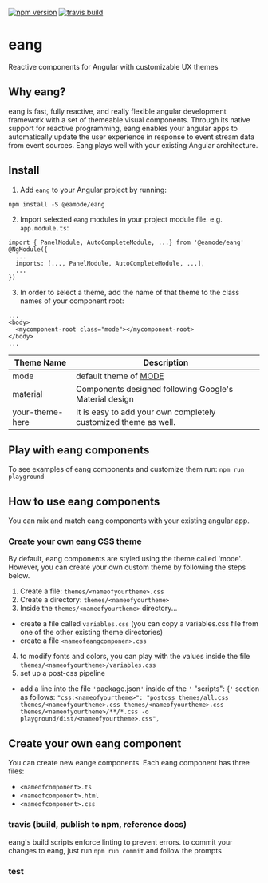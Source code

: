 [![npm version](https://img.shields.io/npm/v/@eamode/eang.svg)](https://www.npmjs.com/package/@eamode/eang) 
[![travis build](https://img.shields.io/travis/EAmode/eang.svg)](https://travis-ci.org/EAmode/eang)

# eang
Reactive components for Angular with customizable UX themes

## Why eang?
eang is fast, fully reactive, and really flexible angular development framework with a set of themeable visual components. Through its native support for reactive programming, eang enables your angular apps to automatically update the user experience in response to event stream data from event sources. Eang plays well with your existing Angular architecture.

## Install
1. Add `eang` to your Angular project by running:

```npm install -S @eamode/eang``` 

2. Import selected `eang` modules in your project module file. e.g. `app.module.ts`:

```
import { PanelModule, AutoCompleteModule, ...} from '@eamode/eang'
@NgModule({
  ...
  imports: [..., PanelModule, AutoCompleteModule, ...],
  ...
})
```

3. In order to select a theme, add the name of that theme to the class names of your component root:

```
...
<body>
  <mycomponent-root class="mode"></mycomponent-root>
</body>
...
```
| Theme Name | Description |
|------------|-------------|
| mode       | default theme of [MODE](https://www.eamode.com) |
| material   | Components designed following Google's Material design |
| your-theme-here | It is easy to add your own completely customized theme as well.|

## Play with eang components
To see examples of eang components and customize them run: `npm run playground` 

## How to use eang components
You can mix and match eang components with your existing angular app. 

### Create your own eang CSS theme
By default, eang components are styled using the theme called 'mode'. However, you can create your own custom theme by following the steps below.
1. Create a file: `themes/<nameofyourtheme>.css`
2. Create a directory: `themes/<nameofyourtheme>`
3. Inside the `themes/<nameofyourtheme>` directory...
  * create a file called `variables.css` (you can copy a variables.css file from one of the other existing theme directories)
  * create a file `<nameofeangcomponen>.css`
4. to modify fonts and colors, you can play with the values inside the file `themes/<nameofyourtheme>/variables.css`
5. set up a post-css pipeline
  * add a line into the file `'`package.json`'` inside of the `'` "scripts": {`'` section as follows: `"css:<nameofyourtheme>": "postcss themes/all.css themes/<nameofyourtheme>.css themes/<nameofyourtheme>.css themes/<nameofyourtheme>/**/*.css -o playground/dist/<nameofyourtheme>.css",`

## Create your own eang component
You can create new eange components. Each eang component has three files:
* `<nameofcomponent>.ts`
* `<nameofcomponent>.html`
* `<nameofcomponent>.css`

### travis (build, publish to npm, reference docs)
eang's build scripts enforce linting to prevent errors.
to commit your changes to eang, just  run `npm run commit` and follow the prompts
### test
